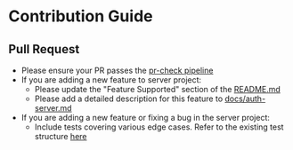# Contribution Guide

## Pull Request
- Please ensure your PR passes the [pr-check pipeline](https://github.com/ValueMelody/melody-auth/blob/main/.github/workflows/pr-check.yml)
- If you are adding a new feature to server project:
  - Please update the "Feature Supported" section of the [README.md](https://github.com/ValueMelody/melody-auth?tab=readme-ov-file#features-supported)
  - Please add a detailed description for this feature to [docs/auth-server.md](https://github.com/ValueMelody/melody-auth/blob/main/docs/auth-server.md)
- If you are adding a new feature or fixing a bug in the server project:
  - Include tests covering various edge cases. Refer to the existing test structure [here](https://github.com/ValueMelody/melody-auth/tree/main/server/src/__tests__/normal)